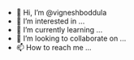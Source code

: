 - 👋 Hi, I’m @vigneshboddula
- 👀 I’m interested in ...
- 🌱 I’m currently learning ...
- 💞️ I’m looking to collaborate on ...
- 📫 How to reach me ...

<!---
vigneshboddula/vigneshboddula is a ✨ special ✨ repository because its `README.md` (this file) appears on your GitHub profile.
You can click the Preview link to take a look at your changes.
--->
